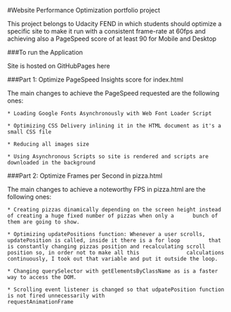 #Website Performance Optimization portfolio project

This project belongs to Udacity FEND in which students should optimize a specific site to make it run with a consistent frame-rate at 60fps and achieving also a PageSpeed score of at least 90 for Mobile and Desktop

###To run the Application

Site is hosted on GitHubPages here

###Part 1: Optimize PageSpeed Insights score for index.html

The main changes to achieve the PageSpeed requested are the following ones:

    * Loading Google Fonts Asynchronously with Web Font Loader Script
    
    * Optimizing CSS Delivery inlining it in the HTML document as it's a small CSS file
    
    * Reducing all images size
    
    * Using Asynchronous Scripts so site is rendered and scripts are downloaded in the background
    
###Part 2: Optimize Frames per Second in pizza.html

The main changes to achieve a noteworthy FPS in pizza.html are the following ones:

    * Creating pizzas dinamically depending on the screen height instead of creating a huge fixed number of pizzas when only a      bunch of them are going to show.
    
    * Optimizing updatePositions function: Whenever a user scrolls, updatePosition is called, inside it there is a for loop         that is constantly changing pizzas position and recalculating scroll position so, in order not to make all this               calculations continuously, I took out that variable and put it outside the loop.
    
    * Changing querySelector with getElementsByClassName as is a faster way to access the DOM.
    
    * Scrolling event listener is changed so that udpatePosition function is not fired unnecessarily with                           requestAnimationFrame
